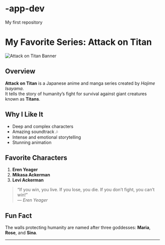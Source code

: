 # -app-dev
My first repository

# My Favorite Series: Attack on Titan

![Attack on Titan Banner](https://upload.wikimedia.org/wikipedia/en/7/77/Shingeki_no_Kyojin_manga_volume_1.jpg)

## Overview
**Attack on Titan** is a Japanese anime and manga series created by *Hajime Isayama*.  
It tells the story of humanity’s fight for survival against giant creatures known as **Titans**.

## Why I Like It
- Deep and complex characters  
- Amazing soundtrack 🎶  
- Intense and emotional storytelling  
- Stunning animation  

## Favorite Characters
1. **Eren Yeager**
2. **Mikasa Ackerman**
3. **Levi Ackerman**

> “If you win, you live. If you lose, you die. If you don’t fight, you can’t win!”  
> — *Eren Yeager*

## Fun Fact
The walls protecting humanity are named after three goddesses: **Maria**, **Rose**, and **Sina**.

---
